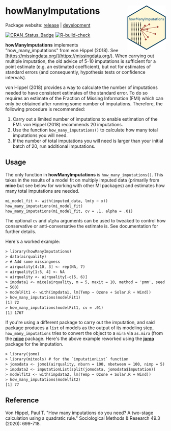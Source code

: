 # **howManyImputations** <a href="http://errickson.net/howManyImputations/"><img src="man/figures/logo.png" align="right" height="139" /></a>

Package website: [release](https://errickson.net/howManyImputations/) | [development](https://errickson.net/howManyImputations/dev/)

<!-- badges: start -->
[![CRAN_Status_Badge](https://www.r-pkg.org/badges/version/howManyImputations)](https://cran.r-project.org/package=howManyImputations)
[![R-build-check](https://github.com/josherrickson/howManyImputations/workflows/R-build-check/badge.svg)](https://github.com/josherrickson/howManyImputations/actions/)
<!-- badges: end -->

**howManyImputations** implements "how_many_imputations" from von Hippel (2018).
See [https://missingdata.org/](https://missingdata.org/). When carrying out
multiple imputation, the old advice of 5-10 imputations is sufficient for a
point estimate (e.g. an estimated coefficient), but not for estimates of
standard errors (and consequently, hypothesis tests or confidence intervals).

von Hippel (2018) provides a way to calculate the number of imputations needed
to have consistent estimates of the standard error. To do so requires an
estimate of the Fraction of Missing Information (FMI) which can only be obtained
after running some number of imputations. Therefore, the following procedure is
recommended:

1. Carry out a limited number of imputations to enable estimation of the FMI.
  von Hippel (2018) recommends 20 imputations.
2. Use the function `how_many_imputations()` to calculate how many total
  imputations you will need.
3. If the number of total imputations you will need is larger than your initial
  batch of 20, run additional imputations.


## Usage

The only function in **howManyImputations** is `how_many_imputations()`. This
takes in the results of a model fit on multiply imputed data (primarily from
**mice** but see below for working with other MI packages) and estimates how
many total imputations are needed.

```
mi_model_fit <- with(imputed_data, lm(y ~ x))
how_many_imputations(mi_model_fit)
how_many_imputations(mi_model_fit, cv = .1, alpha = .01)
```

The optional `cv` and `alpha` arguments can be used to tweaked to control how
conservative or anti-conversative the estimate is. See documentation for further
details.

Here's a worked example:

```
> library(howManyImputations)
> data(airquality)
> # Add some missingness
> airquality[4:10, 3] <- rep(NA, 7)
> airquality[1:5, 4] <- NA
> airquality <- airquality[-c(5, 6)]
> impdata1 <- mice(airquality, m = 5, maxit = 10, method = 'pmm', seed = 500)
> modelFit1 <- with(impdata1, lm(Temp ~ Ozone + Solar.R + Wind))
> how_many_imputations(modelFit1)
[1] 72
> how_many_imputations(modelFit1, cv = .01)
[1] 1767
```

If you're using a different package to carry out the imputation, and said
package produces a `list` of models as the output of its modeling step,
`how_many_imputations` tries to convert the object to a `mira` via `as.mira`
(from the [**mice**](https://cran.r-project.org/package=mice) package. Here's
the above example reworked using the
[**jomo**](https://cran.r-project.org/package=jomo) package for the imputation.


```
> library(jomo)
> library(mitools) # for the `imputationList` function
> jomodata <- jomo1(airquality, nburn = 100, nbetween = 100, nimp = 5)
> impdata2 <- imputationList(split(jomodata, jomodata$Imputation))
> modelfit2 <- with(impdata2, lm(Temp ~ Ozone + Solar.R + Wind))
> how_many_imputations(modelfit2)
[1] 77
```

## Reference

Von Hippel, Paul T. "How many imputations do you need? A two-stage calculation
using a quadratic rule." Sociological Methods & Research 49.3 (2020): 699-718.
